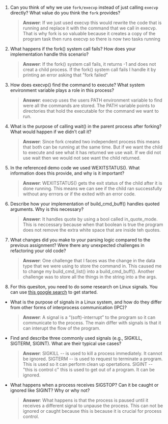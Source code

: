 1. Can you think of why we use `fork/execvp` instead of just calling `execvp` directly? What value do you think the `fork` provides?

    > **Answer**:  If we just used execvp this would rewrite the code that is running and replace it with the command that we call in execvp. That is why fork is so valuable because it creates a copy of the program task then runs execvp so there is now two tasks running

2. What happens if the fork() system call fails? How does your implementation handle this scenario?

    > **Answer**:  If the fork() system call fails, it returns -1 and does not creat a child process. If the fork() system call fails I handle it by printing an error asking that "fork failed"

3. How does execvp() find the command to execute? What system environment variable plays a role in this process?

    > **Answer**:  execvp uses the users PATH environment variable to find were all the commands are stored. The PATH variable points to directories that hold the executable for the command we want to run. 

4. What is the purpose of calling wait() in the parent process after forking? What would happen if we didn’t call it?

    > **Answer**:  Since fork created two independent process this means that both can be running at the same time. But if we want the child to execute and see what it has returned we use wait. If we did not use wait then we would not see want the child returned.

5. In the referenced demo code we used WEXITSTATUS(). What information does this provide, and why is it important?

    > **Answer**:  WEXITSTATUS() gets the exit status of the child after it is done running. This means we can see if the child ran successfully without any errrors or if the exited with an error code. 

6. Describe how your implementation of build_cmd_buff() handles quoted arguments. Why is this necessary?

    > **Answer**:  It handles quote by using a bool called in_quote_mode. This is neccessary because when that boolean is true the program does not remove the extra white space that are inside teh quotes. 

7. What changes did you make to your parsing logic compared to the previous assignment? Were there any unexpected challenges in refactoring your old code?

    > **Answer**:  One  challenge that I faces was the change in the data type that we were using to store the command in. This caused me to change my build_cmd_list() into a build_cmd_buff(). Another challenge was to store all the things in the string into a the args. 

8. For this quesiton, you need to do some research on Linux signals. You can use [this google search](https://www.google.com/search?q=Linux+signals+overview+site%3Aman7.org+OR+site%3Alinux.die.net+OR+site%3Atldp.org&oq=Linux+signals+overview+site%3Aman7.org+OR+site%3Alinux.die.net+OR+site%3Atldp.org&gs_lcrp=EgZjaHJvbWUyBggAEEUYOdIBBzc2MGowajeoAgCwAgA&sourceid=chrome&ie=UTF-8) to get started.

- What is the purpose of signals in a Linux system, and how do they differ from other forms of interprocess communication (IPC)?

    > **Answer**:  A signal is a “(soft)-interrupt” to the program so it can communicate to the process. The main differ with signals is that it can interupt the flow of the program. 

- Find and describe three commonly used signals (e.g., SIGKILL, SIGTERM, SIGINT). What are their typical use cases?

    > **Answer**:   SIGKILL -- is used to kill a process immediately. It cannot be ignored. 
                    SIGTERM -- is used to request to terminate a program. This is used so it can perform clean up opertations. 
                    SIGINT -- "this is control c" this is used to get out of a program.  It can be ignored.

- What happens when a process receives SIGSTOP? Can it be caught or ignored like SIGINT? Why or why not?

    > **Answer**:  What happens is that the process is paused until it receives a different signal to unpause the process. This can not be ignored or caught because this is because it is crucial for process control. 
